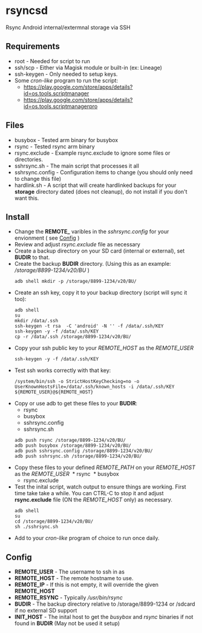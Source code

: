 # rsyncsd
Rsync Android internal/extermnal storage via SSH

## Requirements
* root - Needed for script to run
* ssh/scp - Either via Magisk module or built-in (ex: Lineage)
* ssh-keygen - Only needed to setup keys.
* Some *cron-like* program to run the script:
   * https://play.google.com/store/apps/details?id=os.tools.scriptmanager
   * https://play.google.com/store/apps/details?id=os.tools.scriptmanagerpro

## Files
* busybox - Tested arm binary for busybox
* rsync - Tested rsync arm binary
* rsync.exclude - Example rsync.exclude to ignore some files or directories.
* sshrsync.sh - The main script that processes it all
* sshrsync.config - Configuration items to change (you should only need to change this file)
* hardlink.sh - A script that will create hardlinked backups for your **storage** directory dated (does not cleanup), do not install if you don't want this.
 
 ## Install
* Change the **REMOTE_** varibles in the *sshrsync.config* for your envionment ( see [Config](#config) )
* Review and adjust *rsync.exclude* file as necessary
* Create a backup directory on your SD card (internal or external), set **BUDIR** to that.
* Create the backup **BUDIR** directory. (Using this as an example: */storage/8899-1234/v20/BU* )
   ```
   adb shell mkdir -p /storage/8899-1234/v20/BU/
   ```
* Create an ssh key, copy it to your backup directory (script will sync it too):
   ```
   adb shell
   su
   mkdir /data/.ssh
   ssh-keygen -t rsa  -C 'android' -N '' -f /data/.ssh/KEY
   ssh-keygen -y -f /data/.ssh/KEY
   cp -r /data/.ssh /storage/8899-1234/v20/BU/
   ```
* Copy your ssh public key to your *REMOTE_HOST* as the *REMOTE_USER*
   ```
   ssh-keygen -y -f /data/.ssh/KEY
   ```
* Test ssh works correctly with that key:
   ```
   /system/bin/ssh -o StrictHostKeyChecking=no -o UserKnownHostsFile=/data/.ssh/known_hosts -i /data/.ssh/KEY ${REMOTE_USER}@${REMOTE_HOST}
   ```
* Copy or use adb to get these files to your **BUDIR**:
  * rsync
  * busybox
  * sshrsync.config
  * sshrsync.sh
  ```
  adb push rsync /storage/8899-1234/v20/BU/
  adb push busybox /storage/8899-1234/v20/BU/
  adb push sshrsync.config /storage/8899-1234/v20/BU/
  adb push sshrsync.sh /storage/8899-1234/v20/BU/
  ```
* Copy these files to your defined *REMOTE_PATH* on your *REMOTE_HOST* as the *REMOTE_USER*
  * rsync
  * busybox
  * rsync.exclude
* Test the inital script, watch output to ensure things are working. First time take take a while. You can CTRL-C to stop it and adjust **rsync.exclude** file (ON the *REMOTE_HOST* only) as necessary.
   ```
   adb shell
   su
   cd /storage/8899-1234/v20/BU/
   sh ./sshrsync.sh
   ```
* Add to your *cron-like* program of choice to run once daily.   
   
 ## Config
 * **REMOTE_USER** - The username to ssh in as
 * **REMOTE_HOST** - The remote hostname to use.
 * **REMOTE_IP** - If this is not empty, it will override the given **REMOTE_HOST**
 * **REMOTE_RSYNC** - Typically */usr/bin/rsync*
 * **BUDIR** - The backup directory relative to /storage/8899-1234 or /sdcard if no external SD support
 * **INIT_HOST** - The inital host to get the *busybox* and *rsync* binaries if not found in **BUDIR** (May not be used it setup)
